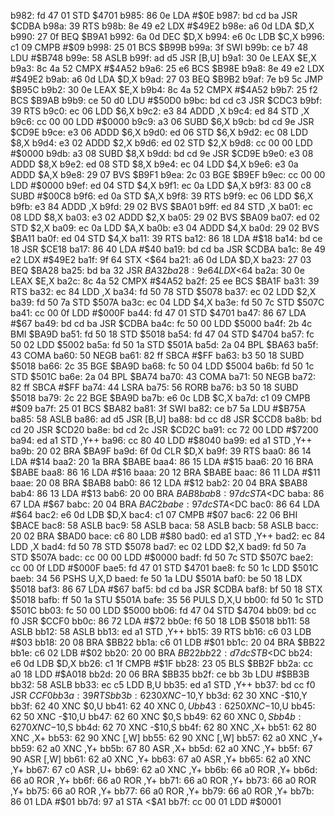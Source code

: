 b982: fd 47 01  STD    $4701
b985: 86 0e     LDA    #$0E
b987: bd cd ba  JSR    $CDBA
b98a: 39        RTS
b98b: 8e 49 e2  LDX    #$49E2
b98e: a6 0d     LDA    $D,X
b990: 27 0f     BEQ    $B9A1
b992: 6a 0d     DEC    $D,X
b994: e6 0c     LDB    $C,X
b996: c1 09     CMPB   #$09
b998: 25 01     BCS    $B99B
b99a: 3f        SWI
b99b: ce b7 48  LDU    #$B748
b99e: 58        ASLB
b99f: ad d5     JSR    [B,U]
b9a1: 30 0e     LEAX   $E,X
b9a3: 8c 4a 52  CMPX   #$4A52
b9a6: 25 e6     BCS    $B98E
b9a8: 8e 49 e2  LDX    #$49E2
b9ab: a6 0d     LDA    $D,X
b9ad: 27 03     BEQ    $B9B2
b9af: 7e b9 5c  JMP    $B95C
b9b2: 30 0e     LEAX   $E,X
b9b4: 8c 4a 52  CMPX   #$4A52
b9b7: 25 f2     BCS    $B9AB
b9b9: ce 50 d0  LDU    #$50D0
b9bc: bd cd c3  JSR    $CDC3
b9bf: 39        RTS
b9c0: ec 06     LDD    $6,X
b9c2: e3 84     ADDD   ,X
b9c4: ed 84     STD    ,X
b9c6: cc 00 00  LDD    #$0000
b9c9: a3 06     SUBD   $6,X
b9cb: bd cd 9e  JSR    $CD9E
b9ce: e3 06     ADDD   $6,X
b9d0: ed 06     STD    $6,X
b9d2: ec 08     LDD    $8,X
b9d4: e3 02     ADDD   $2,X
b9d6: ed 02     STD    $2,X
b9d8: cc 00 00  LDD    #$0000
b9db: a3 08     SUBD   $8,X
b9dd: bd cd 9e  JSR    $CD9E
b9e0: e3 08     ADDD   $8,X
b9e2: ed 08     STD    $8,X
b9e4: ec 04     LDD    $4,X
b9e6: e3 0a     ADDD   $A,X
b9e8: 29 07     BVS    $B9F1
b9ea: 2c 03     BGE    $B9EF
b9ec: cc 00 00  LDD    #$0000
b9ef: ed 04     STD    $4,X
b9f1: ec 0a     LDD    $A,X
b9f3: 83 00 c8  SUBD   #$00C8
b9f6: ed 0a     STD    $A,X
b9f8: 39        RTS
b9f9: ec 06     LDD    $6,X
b9fb: e3 84     ADDD   ,X
b9fd: 29 02     BVS    $BA01
b9ff: ed 84     STD    ,X
ba01: ec 08     LDD    $8,X
ba03: e3 02     ADDD   $2,X
ba05: 29 02     BVS    $BA09
ba07: ed 02     STD    $2,X
ba09: ec 0a     LDD    $A,X
ba0b: e3 04     ADDD   $4,X
ba0d: 29 02     BVS    $BA11
ba0f: ed 04     STD    $4,X
ba11: 39        RTS
ba12: 86 18     LDA    #$18
ba14: bd ce 18  JSR    $CE18
ba17: 86 40     LDA    #$40
ba19: bd cd ba  JSR    $CDBA
ba1c: 8e 49 e2  LDX    #$49E2
ba1f: 9f 64     STX    <$64
ba21: a6 0d     LDA    $D,X
ba23: 27 03     BEQ    $BA28
ba25: bd ba 32  JSR    $BA32
ba28: 9e 64     LDX    <$64
ba2a: 30 0e     LEAX   $E,X
ba2c: 8c 4a 52  CMPX   #$4A52
ba2f: 25 ee     BCS    $BA1F
ba31: 39        RTS
ba32: ec 84     LDD    ,X
ba34: fd 50 78  STD    $5078
ba37: ec 02     LDD    $2,X
ba39: fd 50 7a  STD    $507A
ba3c: ec 04     LDD    $4,X
ba3e: fd 50 7c  STD    $507C
ba41: cc 00 0f  LDD    #$000F
ba44: fd 47 01  STD    $4701
ba47: 86 67     LDA    #$67
ba49: bd cd ba  JSR    $CDBA
ba4c: fc 50 00  LDD    $5000
ba4f: 2b 4c     BMI    $BA9D
ba51: fd 50 18  STD    $5018
ba54: fd 47 04  STD    $4704
ba57: fc 50 02  LDD    $5002
ba5a: fd 50 1a  STD    $501A
ba5d: 2a 04     BPL    $BA63
ba5f: 43        COMA
ba60: 50        NEGB
ba61: 82 ff     SBCA   #$FF
ba63: b3 50 18  SUBD   $5018
ba66: 2c 35     BGE    $BA9D
ba68: fc 50 04  LDD    $5004
ba6b: fd 50 1c  STD    $501C
ba6e: 2a 04     BPL    $BA74
ba70: 43        COMA
ba71: 50        NEGB
ba72: 82 ff     SBCA   #$FF
ba74: 44        LSRA
ba75: 56        RORB
ba76: b3 50 18  SUBD   $5018
ba79: 2c 22     BGE    $BA9D
ba7b: e6 0c     LDB    $C,X
ba7d: c1 09     CMPB   #$09
ba7f: 25 01     BCS    $BA82
ba81: 3f        SWI
ba82: ce b7 5a  LDU    #$B75A
ba85: 58        ASLB
ba86: ad d5     JSR    [B,U]
ba88: bd cc d8  JSR    $CCD8
ba8b: bd cd 20  JSR    $CD20
ba8e: bd cd 2c  JSR    $CD2C
ba91: cc 72 00  LDD    #$7200
ba94: ed a1     STD    ,Y++
ba96: cc 80 40  LDD    #$8040
ba99: ed a1     STD    ,Y++
ba9b: 20 02     BRA    $BA9F
ba9d: 6f 0d     CLR    $D,X
ba9f: 39        RTS
baa0: 86 14     LDA    #$14
baa2: 20 1a     BRA    $BABE
baa4: 86 15     LDA    #$15
baa6: 20 16     BRA    $BABE
baa8: 86 16     LDA    #$16
baaa: 20 12     BRA    $BABE
baac: 86 11     LDA    #$11
baae: 20 08     BRA    $BAB8
bab0: 86 12     LDA    #$12
bab2: 20 04     BRA    $BAB8
bab4: 86 13     LDA    #$13
bab6: 20 00     BRA    $BAB8
bab8: 97 dc     STA    <$DC
baba: 86 67     LDA    #$67
babc: 20 04     BRA    $BAC2
babe: 97 dc     STA    <$DC
bac0: 86 64     LDA    #$64
bac2: e6 0d     LDB    $D,X
bac4: c1 07     CMPB   #$07
bac6: 22 06     BHI    $BACE
bac8: 58        ASLB
bac9: 58        ASLB
baca: 58        ASLB
bacb: 58        ASLB
bacc: 20 02     BRA    $BAD0
bace: c6 80     LDB    #$80
bad0: ed a1     STD    ,Y++
bad2: ec 84     LDD    ,X
bad4: fd 50 78  STD    $5078
bad7: ec 02     LDD    $2,X
bad9: fd 50 7a  STD    $507A
badc: cc 00 00  LDD    #$0000
badf: fd 50 7c  STD    $507C
bae2: cc 00 0f  LDD    #$000F
bae5: fd 47 01  STD    $4701
bae8: fc 50 1c  LDD    $501C
baeb: 34 56     PSHS   U,X,D
baed: fe 50 1a  LDU    $501A
baf0: be 50 18  LDX    $5018
baf3: 86 67     LDA    #$67
baf5: bd cd ba  JSR    $CDBA
baf8: bf 50 18  STX    $5018
bafb: ff 50 1a  STU    $501A
bafe: 35 56     PULS   D,X,U
bb00: fd 50 1c  STD    $501C
bb03: fc 50 00  LDD    $5000
bb06: fd 47 04  STD    $4704
bb09: bd cc f0  JSR    $CCF0
bb0c: 86 72     LDA    #$72
bb0e: f6 50 18  LDB    $5018
bb11: 58        ASLB
bb12: 58        ASLB
bb13: ed a1     STD    ,Y++
bb15: 39        RTS
bb16: c6 03     LDB    #$03
bb18: 20 08     BRA    $BB22
bb1a: c6 01     LDB    #$01
bb1c: 20 04     BRA    $BB22
bb1e: c6 02     LDB    #$02
bb20: 20 00     BRA    $BB22
bb22: d7 dc     STB    <$DC
bb24: e6 0d     LDB    $D,X
bb26: c1 1f     CMPB   #$1F
bb28: 23 05     BLS    $BB2F
bb2a: cc a0 18  LDD    #$A018
bb2d: 20 06     BRA    $BB35
bb2f: ce bb 3b  LDU    #$BB3B
bb32: 58        ASLB
bb33: ec c5     LDD    B,U
bb35: ed a1     STD    ,Y++
bb37: bd cc f0  JSR    $CCF0
bb3a: 39        RTS
bb3b: 62 30     XNC    -$10,Y
bb3d: 62 30     XNC    -$10,Y
bb3f: 62 40     XNC    $0,U
bb41: 62 40     XNC    $0,U
bb43: 62 50     XNC    -$10,U
bb45: 62 50     XNC    -$10,U
bb47: 62 60     XNC    $0,S
bb49: 62 60     XNC    $0,S
bb4b: 62 70     XNC    -$10,S
bb4d: 62 70     XNC    -$10,S
bb4f: 62 80     XNC    ,X+
bb51: 62 80     XNC    ,X+
bb53: 62 90     XNC    [,W]
bb55: 62 90     XNC    [,W]
bb57: 62 a0     XNC    ,Y+
bb59: 62 a0     XNC    ,Y+
bb5b: 67 80     ASR    ,X+
bb5d: 62 a0     XNC    ,Y+
bb5f: 67 90     ASR    [,W]
bb61: 62 a0     XNC    ,Y+
bb63: 67 a0     ASR    ,Y+
bb65: 62 a0     XNC    ,Y+
bb67: 67 c0     ASR    ,U+
bb69: 62 a0     XNC    ,Y+
bb6b: 66 a0     ROR    ,Y+
bb6d: 66 a0     ROR    ,Y+
bb6f: 66 a0     ROR    ,Y+
bb71: 66 a0     ROR    ,Y+
bb73: 66 a0     ROR    ,Y+
bb75: 66 a0     ROR    ,Y+
bb77: 66 a0     ROR    ,Y+
bb79: 66 a0     ROR    ,Y+
bb7b: 86 01     LDA    #$01
bb7d: 97 a1     STA    <$A1
bb7f: cc 00 01  LDD    #$0001
